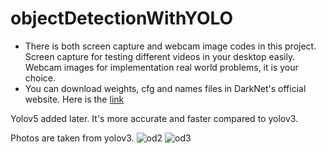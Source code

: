 # objectDetectionWithYOLO

- There is both screen capture and webcam image codes in this project. Screen capture for testing different videos in your desktop easily. Webcam images for implementation real world problems, it is your choice.
- You can download weights, cfg and names files in DarkNet's official website. Here is the [link](https://pjreddie.com/darknet/yolo/)

Yolov5 added later. It's more accurate and faster compared to yolov3.

Photos are taken from yolov3.
![od2](https://user-images.githubusercontent.com/79279694/109396311-ed89d380-7941-11eb-8a3b-ab0340067675.png)
![od3](https://user-images.githubusercontent.com/79279694/109396313-ee226a00-7941-11eb-8b3c-45e484612d03.png)




